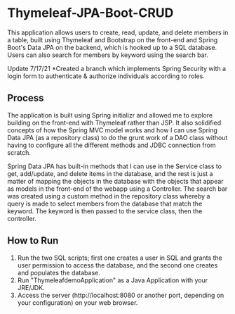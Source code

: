 # Thymeleaf-JPA-Boot-CRUD
This application allows users to create, read, update, and delete members in a table, built using Thymeleaf and Bootstrap on the front-end and Spring Boot's Data JPA on the backend, which is hooked up to a SQL database. Users can also search for members by keyword using the search bar.

Update 7/17/21
*Created a branch which implements Spring Security with a login form to authenticate & authorize individuals according to roles.

## Process
The application is built using Spring initializr and allowed me to explore building on the front-end with Thymeleaf rather than JSP. It also solidified concepts of how the Spring MVC model works and how I can use Spring Data JPA (as a repository class) to do the grunt work of a DAO class without having to configure all the different methods and JDBC connection from scratch. 

Spring Data JPA has built-in methods that I can use in the Service class to get, add/update, and delete items in the database, and the rest is just a matter of mapping the objects in the database with the objects that appear as models in the front-end of the webapp using a Controller. The search bar was created using a custom method in the repository class whereby a query is made to select members from the database that match the keyword. The keyword is then passed to the service class, then the controller. 

## How to Run
1. Run the two SQL scripts; first one creates a user in SQL and grants the user permission to access the database, and the second one creates and populates the database.
2. Run "ThymeleafdemoApplication" as a Java Application with your JRE/JDK.
3. Access the server (http://localhost:8080 or another port, depending on your configuration) on your web browser.
